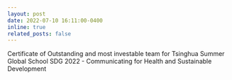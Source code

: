 ```yaml
---
layout: post
date: 2022-07-10 16:11:00-0400
inline: true
related_posts: false
---
```


Certificate of Outstanding and most investable team for Tsinghua Summer Global School SDG 2022 - Communicating for Health and Sustainable Development

